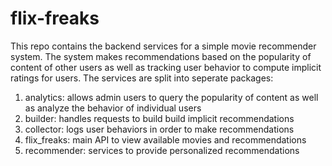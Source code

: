 # flix-freaks

This repo contains the backend services for a simple movie recommender system. The system makes recommendations based on the popularity of content of
other users as well as tracking user behavior to compute implicit ratings for users. The services are split into seperate packages:
1) analytics: allows admin users to query the popularity of content as well as analyze the behavior of individual users
2) builder: handles requests to build build implicit recommendations
3) collector: logs user behaviors in order to make recommendations
4) flix_freaks: main API to view available movies and recommendations
5) recommender: services to provide personalized recommendations
